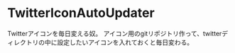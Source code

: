 # TwitterIconAutoUpdater

Twitterアイコンを毎日変える奴。
アイコン用のgitリポジトリ作って、twitterディレクトリの中に設定したいアイコンを入れておくと毎日変わる。

